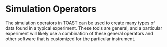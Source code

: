 # Simulation Operators

The simulation operators in TOAST can be used to create many types of
data found in a typical experiment. These tools are general, and a
particular experiment will likely use a combination of these general
operators and other software that is customized for the particular
instrument.
